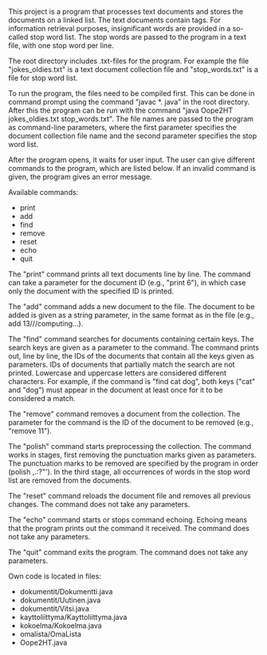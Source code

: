 This project is a program that processes text documents and stores the documents on a linked list. The text documents contain tags. For information retrieval purposes, insignificant words are provided in a so-called stop word list. The stop words are passed to the program in a text file, with one stop word per line.

The root directory includes .txt-files for the program. For example the file "jokes_oldies.txt" is a text document collection file and "stop_words.txt" is a file for stop word list.

To run the program, the files need to be compiled first. This can be done in command prompt using the command "javac *. java" in the root directory. After this the program can be run with the command "java Oope2HT jokes_oldies.txt stop_words.txt". The file names are passed to the program as command-line parameters, where the first parameter specifies the document collection file name and the second parameter specifies the stop word list.

After the program opens, it waits for user input. The user can give different commands to the program, which are listed below. If an invalid command is given, the program gives an error message.

Available commands:
- print
- add
- find
- remove
- reset
- echo
- quit

The "print" command prints all text documents line by line. The command can take a parameter for the document ID (e.g., "print 6"), in which case only the document with the specified ID is printed.

The "add" command adds a new document to the file. The document to be added is given as a string parameter, in the same format as in the file (e.g., add 13///computing...).

The "find" command searches for documents containing certain keys. The search keys are given as a parameter to the command. The command prints out, line by line, the IDs of the documents that contain all the keys given as parameters. IDs of documents that partially match the search are not printed. Lowercase and uppercase letters are considered different characters. For example, if the command is "find cat dog", both keys ("cat" and "dog") must appear in the document at least once for it to be considered a match.

The "remove" command removes a document from the collection. The parameter for the command is the ID of the document to be removed (e.g., "remove 11").

The "polish" command starts preprocessing the collection. The command works in stages, first removing the punctuation marks given as parameters. The punctuation marks to be removed are specified by the program in order (polish ,.:?"'). In the third stage, all occurrences of words in the stop word list are removed from the documents.

The "reset" command reloads the document file and removes all previous changes. The command does not take any parameters.

The "echo" command starts or stops command echoing. Echoing means that the program prints out the command it received. The command does not take any parameters.

The "quit" command exits the program. The command does not take any parameters.

Own code is located in files:
- dokumentit/Dokumentti.java
- dokumentit/Uutinen.java
- dokumentit/Vitsi.java
- kayttoliittyma/Kayttoliittyma.java
- kokoelma/Kokoelma.java
- omalista/OmaLista
- Oope2HT.java
